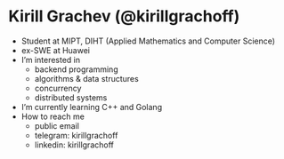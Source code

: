 # Kirill Grachev (@kirillgrachoff)
- Student at MIPT, DIHT (Applied Mathematics and Computer Science)
- ex-SWE at Huawei
- I’m interested in
  - backend programming
  - algorithms \& data structures
  - concurrency
  - distributed systems
- I’m currently learning C++ and Golang
- How to reach me
  - public email
  - telegram: kirillgrachoff
  - linkedin: kirillgrachoff
